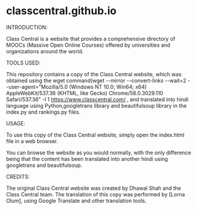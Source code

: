 # classcentral.github.io



INTRODUCTION:

Class Central is a website that provides a comprehensive directory of MOOCs (Massive Open Online Courses) offered by universities and organizations around the world.

TOOLS USED:

This repository contains a copy of the Class Central website, which was obtained using the wget command(wget --mirror --convert-links --wait=2 --user-agent="Mozilla/5.0 (Windows NT 10.0; Win64; x64) AppleWebKit/537.36 (KHTML, like Gecko) Chrome/58.0.3029.110 Safari/537.36" -l 1 https://www.classcentral.com/
, and translated into  hindi language using Python,googletrans library and  beautifulsoup library in the index.py and rankings.py files.

USAGE:

To use this copy of the Class Central website, simply open the index.html file in a web browser.

You can browse the website as you would normally, with the only difference being that the content has been translated into another hindi using googletrans and beautifulsoup.



CREDITS:

The original Class Central website was created by Dhawal Shah and the Class Central team. The translation of this copy was performed by [Lorna Olum], using Google Translate and other translation tools.







